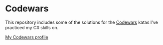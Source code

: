 # Codewars

This repository includes some of the solutions for the [Codewars](https://www.codewars.com/dashboard) katas I've practiced my C# skills on.

[My Codewars profile](https://www.codewars.com/users/pati-g)
